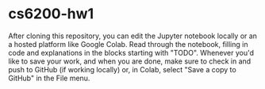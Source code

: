 # cs6200-hw1

After cloning this repository, you can edit the Jupyter notebook locally or an a hosted platform like Google Colab. Read through the notebook, filling in code and explanations in the blocks starting with "TODO". Whenever you'd like to save your work, and when you are done, make sure to check in and push to GitHub (if working locally) or, in Colab, select "Save a copy to GitHub" in the File menu.
